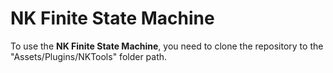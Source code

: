 # NK Finite State Machine

To use the **NK Finite State Machine**, you need to clone the repository to the "Assets/Plugins/NKTools" folder path.  
